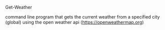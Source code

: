 Get-Weather

command line program that gets the current weather from a specified city (global) using the open weather api (https://openweathermap.org)
